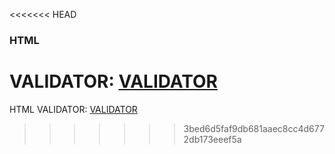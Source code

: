 <<<<<<< HEAD
### HTML
VALIDATOR: [VALIDATOR](https://validator.w3.org/)
=======
<!-- #### Footer col 1 -->
HTML VALIDATOR: [VALIDATOR](https://validator.w3.org/)
>>>>>>> 3bed6d5faf9db681aaec8cc4d6772db173eeef5a
